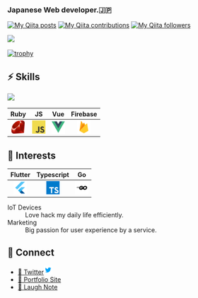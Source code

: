 ### Japanese Web developer.🇯🇵  

[![My Qiita posts](https://qiita-badge.apiapi.app/s/naruqiita/posts.svg)](http://qiita.com/naruqiita)
[![My Qiita contributions](https://qiita-badge.apiapi.app/s/naruqiita/contributions.svg)](http://qiita.com/naruqiita)
[![My Qiita followers](https://qiita-badge.apiapi.app/s/naruqiita/followers.svg)](http://qiita.com/naruqiita)

<!-- <a href="https://github.com/anuraghazra/github-readme-stats">
  <img src="https://github-readme-stats.vercel.app/api/top-langs/?username=naru20181117&theme=gruvbox&layout=compact" />
</a> -->

![](https://github-profile-summary-cards.vercel.app/api/cards/profile-details?username=naru20181117&theme=solarized_dark)


[![trophy](https://github-profile-trophy.vercel.app/?username=naru20181117)](https://github.com/ryo-ma/github-profile-trophy)



## ⚡ Skills

![](https://github-profile-summary-cards.vercel.app/api/cards/repos-per-language?username=naru20181117&theme=solarized)

|Ruby|JS|Vue|Firebase|
|:---:|:---:|:---:|:---:|
|<img src="https://raw.githubusercontent.com/github/explore/80688e429a7d4ef2fca1e82350fe8e3517d3494d/topics/ruby/ruby.png" width="30px">|<img src="https://raw.githubusercontent.com/github/explore/80688e429a7d4ef2fca1e82350fe8e3517d3494d/topics/javascript/javascript.png" width="30px">|<img src="https://raw.githubusercontent.com/github/explore/80688e429a7d4ef2fca1e82350fe8e3517d3494d/topics/vue/vue.png" width="30px">|<img src="https://raw.githubusercontent.com/github/explore/80688e429a7d4ef2fca1e82350fe8e3517d3494d/topics/firebase/firebase.png" width="30px">

## 🤔 Interests


|Flutter|Typescript|Go|
|:---:|:---:|:---:|
|<img src="https://raw.githubusercontent.com/github/explore/80688e429a7d4ef2fca1e82350fe8e3517d3494d/topics/flutter/flutter.png" width="30px">|<img src="https://raw.githubusercontent.com/github/explore/80688e429a7d4ef2fca1e82350fe8e3517d3494d/topics/typescript/typescript.png" width="30px">|<img src="https://raw.githubusercontent.com/github/explore/80688e429a7d4ef2fca1e82350fe8e3517d3494d/topics/go/go.png" width="30px">|


<dl>
  <dt>IoT Devices
    <dd>Love hack my daily life efficiently.</dd>
  </dt>
  <dt>Marketing
    <dd>Big passion for user experience by a service.</dd>
  </dt>
</dl>

## 💬 Connect

- [🌱 Twitter](https://twitter.com/1026NT)<img src="https://raw.githubusercontent.com/github/explore/80688e429a7d4ef2fca1e82350fe8e3517d3494d/topics/twitter/twitter.png" width="20px">
- [💬 Portfolio Site](https://naruhiro-portfolio.firebaseapp.com/)
- [📝 Laugh Note](https://note.com/naru_note)

